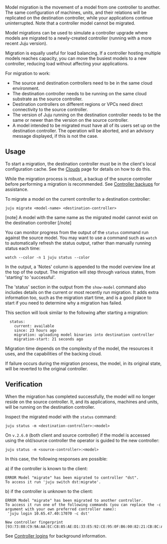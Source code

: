 <!--
Todo:
- How are subnet and end point bindings handled?
- Check and add migration resources for different controllers
- Review required
-->

Model migration is the movement of a model from one controller to another. The same configuration of machines, units, and their relations will be replicated on the destination controller, while your applications continue uninterrupted. Note that a controller model cannot be migrated.

Model migrations can be used to simulate a controller upgrade where models are migrated to a newly-created controller (running with a more recent Juju version).

Migration is equally useful for load balancing. If a controller hosting multiple models reaches capacity, you can move the busiest models to a new controller, reducing load without affecting your applications.

For migration to work:

- The source and destination controllers need to be in the same cloud environment.
- The destination controller needs to be running on the same cloud substrate as the source controller.
- Destination controllers on different regions or VPCs need direct connectivity to the source controller.
- The version of Juju running on the destination controller needs to be the same or newer than the version on the source controller.
- A model intended to be migrated must have all of its users set up on the destination controller. The operation will be aborted, and an advisory message displayed, if this is not the case.

<h2 id="heading--usage">Usage</h2>

To start a migration, the destination controller must be in the client's local configuration cache. See the [Clouds](/t/clouds/1100) page for details on how to do this.

While the migration process is robust, a backup of the source controller before performing a migration is recommended. See [Controller backups](/t/controller-backups/1106) for assistance.

To migrate a model on the current controller to a destination controller:

```text
juju migrate <model-name> <destination-controller>
```

[note]
A model with the same name as the migrated model cannot exist on the destination controller
[/note]

You can monitor progress from the output of the `status` command run against the source model. You may want to use a command such as `watch` to automatically refresh the status output, rather than manually running status each time:

```text
watch --color -n 1 juju status --color
```

In the output, a 'Notes' column is appended to the model overview line at the top of the output. The migration will step through various states, from 'starting' to 'successful'.

The 'status' section in the output from the `show-model` command also includes details on the current or most recently run migration. It adds extra information too, such as the migration start time, and is a good place to start if you need to determine why a migration has failed.

This section will look similar to the following after starting a migration:

```text
  status:
    current: available
    since: 23 hours ago
    migration: uploading model binaries into destination controller
    migration-start: 21 seconds ago
```

Migration time depends on the complexity of the model, the resources it uses, and the capabilities of the backing cloud.

If failure occurs during the migration process, the model, in its original state, will be reverted to the original controller.

<h2 id="heading--verification">Verification</h2>

When the migration has completed successfully, the model will no longer reside on the source controller. It, and its applications, machines and units, will be running on the destination controller.

Inspect the migrated model with the `status` command:

```text
juju status -m <destination-controller>:<model>
```

On `v.2.6.0` (both client and source controller) if the model is accessed using the old/source controller the operator is guided to the new controller:

```text
juju status -m <source-controller>:<model>
```

In this case, the following responses are possible:

a) if the controller is known to the client:

```text
ERROR Model "migrate" has been migrated to controller "dst".
To access it run 'juju switch dst:migrate'.
```

b) if the controller is unknown to the client:

```text
ERROR Model "migrate" has been migrated to another controller.
To access it run one of the following commands (you can replace the -c argument with your own preferred controller name):
 'juju login 10.65.47.40:17070 -c dst'

New controller fingerprint [93:73:88:C9:9A:AA:EC:C8:85:AE:D1:33:E5:92:CE:95:0F:B6:00:82:21:CB:8C:A0:42:16:29:77:CF:6D:B6:D4]
```

See [Controller logins](/t/controller-logins/1389) for background information.

